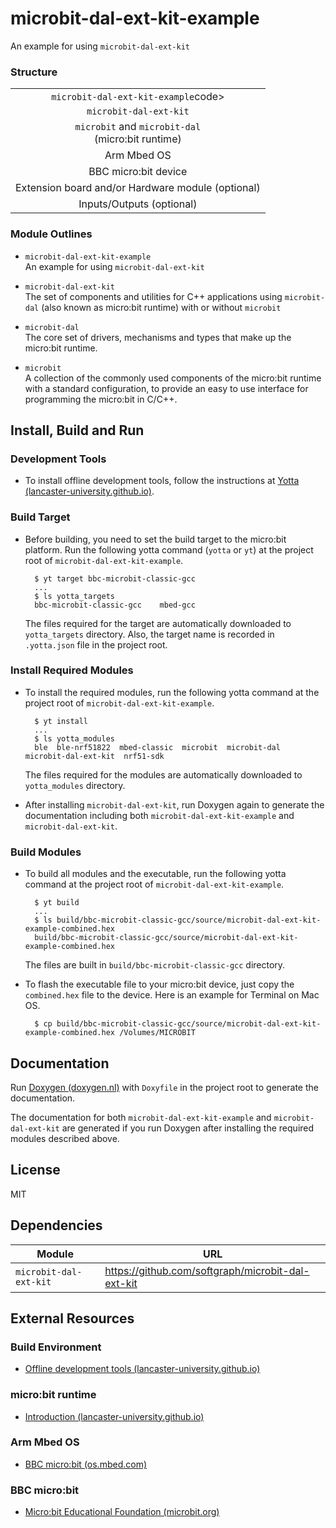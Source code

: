 
# microbit-dal-ext-kit-example

An example for using `microbit-dal-ext-kit`

### Structure

<table>
<tr><td align="center"><code>microbit-dal-ext-kit-example</code>code></td></tr>
<tr><td align="center"><code>microbit-dal-ext-kit</code></td></tr>
<tr><td align="center"><code>microbit</code> and <code>microbit-dal</code> <br> (micro:bit runtime)</td></tr>
<tr><td align="center">Arm Mbed OS</td></tr>
<tr><td align="center">BBC micro:bit device</td></tr>
<tr><td align="center">Extension board and/or Hardware module (optional)</td></tr>
<tr><td align="center">Inputs/Outputs (optional)</td></tr>
</table>

### Module Outlines

+ `microbit-dal-ext-kit-example` <br>
	An example for using `microbit-dal-ext-kit`

+ `microbit-dal-ext-kit` <br>
	The set of components and utilities for C++ applications using `microbit-dal` (also known as micro:bit runtime) with or without `microbit`

+ `microbit-dal` <br>
	The core set of drivers, mechanisms and types that make up the micro:bit runtime.

+ `microbit` <br>
	A collection of the commonly used components of the micro:bit runtime with a standard configuration, to provide an easy to use interface for programming the micro:bit in C/C++.
	
## Install, Build and Run

### Development Tools

+ To install offline development tools, follow the instructions at [Yotta</b> (lancaster-university.github.io)](https://lancaster-university.github.io/microbit-docs/offline-toolchains).

### Build Target

+ Before building, you need to set the build target to the micro:bit platform. Run the following yotta command (`yotta` or `yt`) at the project root of `microbit-dal-ext-kit-example`.

		$ yt target bbc-microbit-classic-gcc
		...
		$ ls yotta_targets
		bbc-microbit-classic-gcc	mbed-gcc

	The files required for the target are automatically downloaded to `yotta_targets` directory. Also, the target name is recorded in `.yotta.json` file in the project root.

### Install Required Modules

+ To install the required modules, run the following yotta command at the project root of `microbit-dal-ext-kit-example`.

		$ yt install
		...
		$ ls yotta_modules
		ble  ble-nrf51822  mbed-classic  microbit  microbit-dal  microbit-dal-ext-kit  nrf51-sdk

	The files required for the modules are automatically downloaded to `yotta_modules` directory.


+ After installing `microbit-dal-ext-kit`, run Doxygen again to generate the documentation including both `microbit-dal-ext-kit-example` and `microbit-dal-ext-kit`.

### Build Modules

+ To build all modules and the executable, run the following yotta command at the project root of `microbit-dal-ext-kit-example`.

		$ yt build
		...
		$ ls build/bbc-microbit-classic-gcc/source/microbit-dal-ext-kit-example-combined.hex
		build/bbc-microbit-classic-gcc/source/microbit-dal-ext-kit-example-combined.hex

	The files are built in `build/bbc-microbit-classic-gcc` directory.

+ To flash the executable file to your micro:bit device, just copy the `combined.hex` file to the device. Here is an example for Terminal on Mac OS.

		$ cp build/bbc-microbit-classic-gcc/source/microbit-dal-ext-kit-example-combined.hex /Volumes/MICROBIT

## Documentation

Run [Doxygen (doxygen.nl)](http://www.doxygen.nl) with `Doxyfile` in the project root to generate the documentation.

The documentation for both `microbit-dal-ext-kit-example` and `microbit-dal-ext-kit` are generated if you run Doxygen after installing the required modules described above.

## License

MIT

## Dependencies

Module                 | URL
---------------------- | ---
`microbit-dal-ext-kit` | https://github.com/softgraph/microbit-dal-ext-kit

## External Resources

### Build Environment

+ [Offline development tools (lancaster-university.github.io)](https://lancaster-university.github.io/microbit-docs/offline-toolchains/)

### micro:bit runtime

+ [Introduction (lancaster-university.github.io)](https://lancaster-university.github.io/microbit-docs/)

### Arm Mbed OS

+ [BBC micro:bit (os.mbed.com)](https://os.mbed.com/platforms/Microbit/)

### BBC micro:bit

+ [Micro:bit Educational Foundation (microbit.org)](https://microbit.org)
